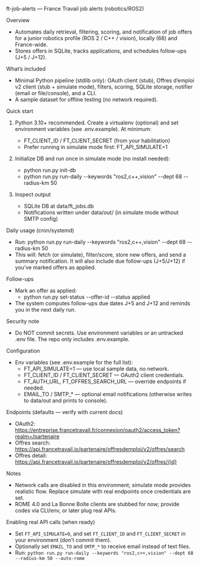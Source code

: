 ft-job-alerts — France Travail job alerts (robotics/ROS2)

Overview
- Automates daily retrieval, filtering, scoring, and notification of job offers for a junior robotics profile (ROS 2 / C++ / vision), locally (68) and France-wide.
- Stores offers in SQLite, tracks applications, and schedules follow-ups (J+5 / J+12).

What’s included
- Minimal Python pipeline (stdlib only): OAuth client (stub), Offres d’emploi v2 client (stub + simulate mode), filters, scoring, SQLite storage, notifier (email or file/console), and a CLI.
- A sample dataset for offline testing (no network required).

Quick start
1) Python 3.10+ recommended. Create a virtualenv (optional) and set environment variables (see .env.example). At minimum:
   - FT_CLIENT_ID / FT_CLIENT_SECRET (from your habilitation)
   - Prefer running in simulate mode first: FT_API_SIMULATE=1

2) Initialize DB and run once in simulate mode (no install needed):
   - python run.py init-db
   - python run.py run-daily --keywords "ros2,c++,vision" --dept 68 --radius-km 50

3) Inspect output
   - SQLite DB at data/ft_jobs.db
   - Notifications written under data/out/ (in simulate mode without SMTP config)

Daily usage (cron/systemd)
- Run: python run.py run-daily --keywords "ros2,c++,vision" --dept 68 --radius-km 50
- This will: fetch (or simulate), filter/score, store new offers, and send a summary notification. It will also include due follow-ups (J+5/J+12) if you’ve marked offers as applied.

Follow-ups
- Mark an offer as applied:
  - python run.py set-status --offer-id <ID> --status applied
- The system computes follow-ups due dates J+5 and J+12 and reminds you in the next daily run.

Security note
- Do NOT commit secrets. Use environment variables or an untracked .env file. The repo only includes .env.example.

Configuration
- Env variables (see .env.example for the full list):
  - FT_API_SIMULATE=1 — use local sample data, no network.
  - FT_CLIENT_ID / FT_CLIENT_SECRET — OAuth2 client credentials.
  - FT_AUTH_URL, FT_OFFRES_SEARCH_URL — override endpoints if needed.
  - EMAIL_TO / SMTP_* — optional email notifications (otherwise writes to data/out and prints to console).

Endpoints (defaults — verify with current docs)
- OAuth2: https://entreprise.francetravail.fr/connexion/oauth2/access_token?realm=/partenaire
- Offres search: https://api.francetravail.io/partenaire/offresdemploi/v2/offres/search
- Offres detail: https://api.francetravail.io/partenaire/offresdemploi/v2/offres/{id}

Notes
- Network calls are disabled in this environment; simulate mode provides realistic flow. Replace simulate with real endpoints once credentials are set.
- ROME 4.0 and La Bonne Boîte clients are stubbed for now; provide codes via CLI/env, or later plug real APIs.

Enabling real API calls (when ready)
- Set `FT_API_SIMULATE=0`, and set `FT_CLIENT_ID` and `FT_CLIENT_SECRET` in your environment (don’t commit them).
- Optionally set `EMAIL_TO` and `SMTP_*` to receive email instead of text files.
- Run: `python run.py run-daily --keywords "ros2,c++,vision" --dept 68 --radius-km 50 --auto-rome`
